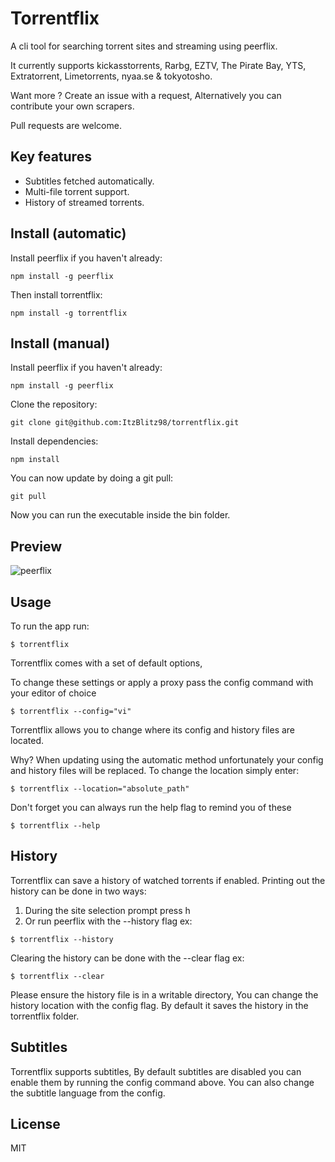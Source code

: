 # Torrentflix

A cli tool for searching torrent sites and streaming using peerflix.

It currently supports kickasstorrents, Rarbg, EZTV, The Pirate Bay, YTS, Extratorrent, Limetorrents, nyaa.se & tokyotosho.

Want more ? Create an issue with a request, Alternatively you can contribute your own scrapers.

Pull requests are welcome.

## Key features

*  Subtitles fetched automatically.
*  Multi-file torrent support.
*  History of streamed torrents.

## Install (automatic)
Install peerflix if you haven't already:

```
npm install -g peerflix
```

Then install torrentflix:

```
npm install -g torrentflix
```

## Install (manual)
Install peerflix if you haven't already:

```
npm install -g peerflix
```

Clone the repository:

```
git clone git@github.com:ItzBlitz98/torrentflix.git
```

Install dependencies:

```
npm install
```

You can now update by doing a git pull:

```
git pull
```

Now you can run the executable inside the bin folder.

## Preview
![peerflix](https://i.imgur.com/rre0MtK.png)

## Usage
To run the app run:
```
$ torrentflix
```

Torrentflix comes with a set of default options,

To change these settings or apply a proxy pass the config command with your  editor of choice
```
$ torrentflix --config="vi"
```

Torrentflix allows you to change where its config and history files are located.

Why? When updating using the automatic method unfortunately your config and history files will be replaced. To change the location simply enter:
```
$ torrentflix --location="absolute_path"
```

Don't forget you can always run the help flag to remind you of these

```
$ torrentflix --help
```

## History
Torrentflix can save a history of watched torrents if enabled.
Printing out the history can be done in two ways:

1. During the site selection prompt press h
2. Or run peerflix with the --history flag ex:

```
$ torrentflix --history
```

Clearing the history can be done with the --clear flag ex:
```
$ torrentflix --clear
```

Please ensure the history file is in a writable directory, You can change the history location with the config flag.
By default it saves the history in the torrentflix folder.


## Subtitles
Torrentflix supports subtitles, By default subtitles are disabled you can enable them by running the config command above.
You can also change the subtitle language from the config.


## License

MIT
